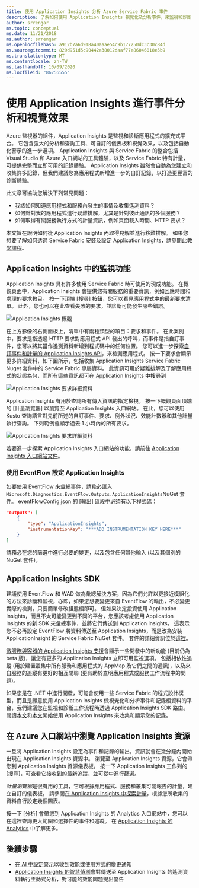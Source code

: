 ```yaml
---
title: 使用 Application Insights 分析 Azure Service Fabric 事件
description: 了解如何使用 Application Insights 視覺化及分析事件，來監視和診斷 Azure Service Fabric 叢集。
author: srrengar
ms.topic: conceptual
ms.date: 11/21/2018
ms.author: srrengar
ms.openlocfilehash: a912b7a6d918a40aaae54c9b177250dc3c30c84d
ms.sourcegitcommit: 829d951d5c90442a38012daaf77e86046018e5b9
ms.translationtype: MT
ms.contentlocale: zh-TW
ms.lasthandoff: 10/09/2020
ms.locfileid: "86256555"
---
```

# <a name="event-analysis-and-visualization-with-application-insights"></a>使用 Application Insights 進行事件分析和視覺效果

Azure 監視器的組件，Application Insights 是監視和診斷應用程式的擴充式平台。 它包含強大的分析和查詢工具、可自訂的儀表板和視覺效果，以及包括自動化警示的進一步選項。 Application Insights 與 Service Fabric 的整合包括 Visual Studio 和 Azure 入口網站的工具體驗，以及 Service Fabric 特有計量，可提供完整而立即可用的記錄體驗。 Application Insights 雖然會自動為您建立和收集許多記錄，但我們建議您為應用程式新增進一步的自訂記錄，以打造更豐富的診斷體驗。

此文章可協助您解決下列常見問題：

* 我該如何知道應用程式和服務內發生的事情及收集遙測資料？
* 如何針對我的應用程式進行疑難排解，尤其是針對彼此通訊的多個服務？
* 如何取得有關服務執行方式的計量資訊，例如頁面載入時間、HTTP 要求？

本文旨在說明如何從 Application Insights 內取得見解並進行移難排解。 如果您想要了解如何透過 Service Fabric 安裝及設定 Application Insights，請參閱此[教學課程](service-fabric-tutorial-monitoring-aspnet.md)。

## <a name="monitoring-in-application-insights"></a>Application Insights 中的監視功能

Application Insights 具有許多使用 Service Fabric 時可使用的現成功能。 在概觀頁面中，Application Insights 會提供您有關服務的重要資訊，例如回應時間和處理的要求數目。 按一下頂端 [搜尋] 按鈕，您可以看見應用程式中的最新要求清單。 此外，您也可以在此查看失敗的要求，並診斷可能發生哪些錯誤。

![Application Insights 概觀](media/service-fabric-diagnostics-event-analysis-appinsights/ai-overview.png)

在上方影像的右側面板上，清單中有兩種類型的項目：要求和事件。 在此案例中，要求是指透過 HTTP 要求對應用程式 API 發出的呼叫，而事件是指自訂事件，您可以將其當作遙測資料新增到程式碼中的任何位置。 您可以進一步探索[自訂事件和計量的 Application Insights API](../azure-monitor/app/api-custom-events-metrics.md)，來檢測應用程式。 按一下要求會顯示更多詳細資料，如下圖所示，包括收集 Application Insights Service Fabric Nuget 套件中的 Service Fabric 專屬資料。 此資訊可用於疑難排解及了解應用程式的狀態為何，而所有這些資訊都可在 Application Insights 中搜尋到

![Application Insights 要求詳細資料](media/service-fabric-diagnostics-event-analysis-appinsights/ai-request-details.png)

Application Insights 有用於查詢所有傳入資訊的指定檢視。 按一下概觀頁面頂端的 [計量瀏覽器] 以瀏覽至 Application Insights 入口網站。 在此，您可以使用 Kusto 查詢語言對先前所述的自訂事件、要求、例外狀況、效能計數器和其他計量執行查詢。 下列範例會顯示過去 1 小時內的所有要求。

![Application Insights 要求詳細資料](media/service-fabric-diagnostics-event-analysis-appinsights/ai-metrics-explorer.png)

若要進一步探索 Application Insights 入口網站的功能，請前往 [Application Insights 入口網站文件](../azure-monitor/app/overview-dashboard.md)。

### <a name="configuring-application-insights-with-eventflow"></a>使用 EventFlow 設定 Application Insights

如要使用 EventFlow 來彙總事件，請務必匯入 `Microsoft.Diagnostics.EventFlow.Outputs.ApplicationInsights`NuGet 套件。 eventFlowConfig.json 的 [輸出] 區段中必須有以下程式碼：

```json
"outputs": [
    {
        "type": "ApplicationInsights",
        "instrumentationKey": "***ADD INSTRUMENTATION KEY HERE***"
    }
]
```

請務必在您的篩選中進行必要的變更，以及包含任何其他輸入 (以及其個別的 NuGet 套件)。

## <a name="application-insights-sdk"></a>Application Insights SDK

建議使用 EventFlow 和 WAD 做為彙總解決方案，因為它們允許以更接近模組化的方法來診斷和監視，亦即，如果您想要變更來自 EventFlow 的輸出，不必變更實際的檢測，只要簡單修改組態檔即可。 但如果決定投資使用 Application Insights，而且不太可能變更到不同的平台，您應該考慮使用 Application Insights 的新 SDK 來彙總事件，並將它們傳送到 Application Insights。 這表示您不必再設定 EventFlow 將資料傳送至 Application Insights，而是改為安裝 ApplicationInsight 的 Service Fabric NuGet 套件。 套件的詳細資訊位於[這裡](https://github.com/Microsoft/ApplicationInsights-ServiceFabric)。

[微服務與容器的 Application Insights 支援](https://azure.microsoft.com/blog/app-insights-microservices/)會顯示一些開發中的新功能 (目前仍為 beta 版)，讓您有更多的 Application Insights 立即可用監視選項。 包括相依性追蹤 (用於建置叢集中所有服務和應用程式的 AppMap 及它們之間的通訊)，以及來自服務的追蹤有更好的相互關聯 (更有助於查明應用程式或服務工作流程中的問題)。

如果您是在 .NET 中進行開發，可能會使用一些 Service Fabric 的程式設計模型，而且是願意使用 Application Insights 做視覺化和分析事件和記錄檔資料的平台，我們建議您在監視和診斷工作流程時透過 Application Insights SDK 路由。 閱讀[本文](../azure-monitor/app/asp-net-more.md)和[本文](../azure-monitor/app/asp-net-trace-logs.md)開始使用 Application Insights 來收集和顯示您的記錄。

## <a name="navigating-the-application-insights-resource-in-azure-portal"></a>在 Azure 入口網站中瀏覽 Application Insights 資源

一旦將 Application Insights 設定為事件和記錄的輸出，資訊就會在幾分鐘內開始出現在 Application Insights 資源中。 瀏覽至 Application Insights 資源，它會帶您到 Application Insights 資源儀表板。 按一下 Application Insights 工作列的 [搜尋]，可查看它接收到的最新追蹤，並可從中進行篩選。

*計量瀏覽器*是很有用的工具，它可根據應用程式、服務和叢集可能報告的計量，建立自訂的儀表板。 請參閱[在 Application Insights 中探索計量](../azure-monitor/platform/metrics-charts.md)，根據您所收集的資料自行設定幾個圖表。

按一下 [分析] 會帶您到 Application Insights 的 Analytics 入口網站中，您可以在這裡查詢更大範圍和選擇性的事件和追蹤。 在 [Application Insights 的 Analytics](../azure-monitor/log-query/log-query-overview.md) 中了解更多。

## <a name="next-steps"></a>後續步驟

* [在 AI 中設定警示](../azure-monitor/platform/alerts-log.md)以收到效能或使用方式的變更通知
* [Application Insights 的智慧偵測](../azure-monitor/app/proactive-diagnostics.md)會對傳送至 Application Insights 的遙測資料執行主動式分析，對可能的效能問題提出警告
